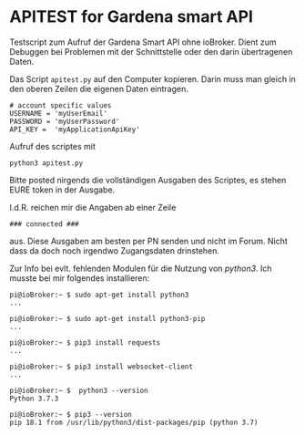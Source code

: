 # APITEST for Gardena smart API

Testscript zum Aufruf der Gardena Smart API ohne ioBroker. 
Dient zum Debuggen bei Problemen mit der Schnittstelle oder 
den darin übertragenen Daten.

Das Script `apitest.py` auf den Computer kopieren.
Darin muss man gleich in den oberen Zeilen die eigenen Daten eintragen. 

```
# account specific values
USERNAME = 'myUserEmail'
PASSWORD = 'myUserPassword'
API_KEY =  'myApplicationApiKey'

```

Aufruf des scriptes mit
```
python3 apitest.py
```

Bitte posted nirgends die vollständigen Ausgaben des Scriptes, es stehen EURE token in der Ausgabe. 

I.d.R. reichen mir die Angaben ab einer Zeile 

```
### connected ###
```

aus. Diese Ausgaben am besten per PN senden und nicht im Forum. 
Nicht dass da doch noch irgendwo Zugangsdaten drinstehen.

Zur Info bei evlt. fehlenden Modulen für die Nutzung von *python3*. Ich musste bei mir folgendes installieren:
```
pi@ioBroker:~ $ sudo apt-get install python3
...

pi@ioBroker:~ $ sudo apt-get install python3-pip
...

pi@ioBroker:~ $ pip3 install requests
...

pi@ioBroker:~ $ pip3 install websocket-client
...

pi@ioBroker:~ $  python3 --version
Python 3.7.3

pi@ioBroker:~ $ pip3 --version
pip 18.1 from /usr/lib/python3/dist-packages/pip (python 3.7)
```


<!--- SVN: $Rev: 2124 $ $Date: 2020-05-23 16:11:22 +0200 (Sa, 23 Mai 2020) $ --->
